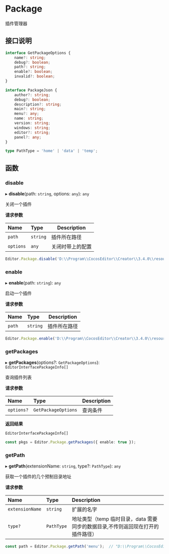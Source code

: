 # Package

插件管理器

## 接口说明

```typescript
interface GetPackageOptions {
    name?: string;
    debug?: boolean;
    path?: string;
    enable?: boolean;
    invalid?: boolean;
}

interface PackageJson {
    author?: string;
    debug?: boolean;
    description?: string;
    main?: string;
    menu?: any;
    name: string;
    version: string;
    windows: string;
    editor?: string;
    panel?: any;
}

type PathType = 'home' | 'data' | 'temp';
```

## 函数

### disable

▸ **disable**(path: `string`, options: `any`): `any`

关闭一个插件

**请求参数**

| Name      | Type     | Description      |
| :-------- | :------- | ---------------- |
| `path`    | `string` | 插件所在路径      |
| `options` | `any`    | 关闭时带上的配置   |

```typescript
Editor.Package.disable('D:\\Program\\CocosEditor\\Creator\\3.4.0\\resources\\app.asar\\builtin\\assets', {});
```

### enable

▸ **enable**(path: `string`): `any`

启动一个插件

**请求参数**

| Name   | Type     | Description      |
| :----- | :------- | ---------------- |
| `path` | `string` | 插件所在路径      |

```typescript
Editor.Package.enable('D:\\Program\\CocosEditor\\Creator\\3.4.0\\resources\\app.asar\\builtin\\assets', {});
```

### getPackages

▸ **getPackages**(options?: `GetPackageOptions`): `EditorInterfacePackageInfo[]`

查询插件列表

**请求参数**

| Name       | Type                | Description |
| :--------- | :------------------ | ----------- |
| `options?` | `GetPackageOptions` | 查询条件     |

**返回结果**

`EditorInterfacePackageInfo[]`

```typescript
const pkgs = Editor.Package.getPackages({ enable: true });
```

### getPath

▸ **getPath**(extensionName: `string`, type?: `PathType`): `any`

获取一个插件的几个预制目录地址

**请求参数**

| Name            | Type       | Description                                                  |
| :-------------- | :--------- | :----------------------------------------------------------- |
| `extensionName` | `string`   | 扩展的名字                                                   |
| `type?`         | `PathType` | 地址类型（temp 临时目录，data 需要同步的数据目录,不传则返回现在打开的插件路径） |

```typescript
const path = Editor.Package.getPath('menu');  // "D:\\Program\\CocosEditor\\Creator\\3.4.0\\resources\\app.asar\\builtin\\menu"
```

<!-- ### register

▸ **register**(path: `string`): `any`

注册一个插件
谨慎使用，之后会被移除

**请求参数**

| Name   | Type     | Description    |
| :----- | :------- | -------------- |
| `path` | `string` | 插件所在路径    |

```typescript
Editor.Package.register('D:\\Program\\CocosEditor\\Creator\\3.4.0\\resources\\app.asar\\builtin\\assets');
```

### unregister

▸ **unregister**(path: `string`): `any`

反注册一个插件
谨慎使用，之后会被移除

**请求参数**

| Name   | Type     | Description     |
| :----- | :------- | --------------- |
| `path` | `string` | 插件所在路径     |

```typescript
Editor.Package.unregister('D:\\Program\\CocosEditor\\Creator\\3.4.0\\resources\\app.asar\\builtin\\assets');
``` -->
